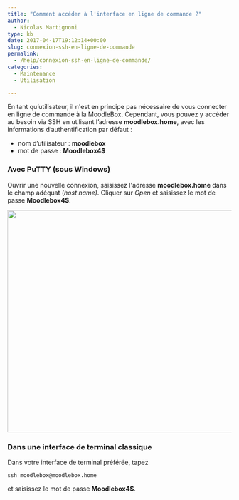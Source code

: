```yaml
---
title: "Comment accéder à l'interface en ligne de commande ?"
author:
  - Nicolas Martignoni
type: kb
date: 2017-04-17T19:12:14+00:00
slug: connexion-ssh-en-ligne-de-commande
permalink:
  - /help/connexion-ssh-en-ligne-de-commande/
categories:
  - Maintenance
  - Utilisation

---
```

En tant qu’utilisateur, il n'est en principe pas nécessaire de vous connecter en ligne de commande à la MoodleBox. Cependant, vous pouvez y accéder au besoin via SSH en utilisant l’adresse **moodlebox.home**, avec les informations d’authentification par défaut :

  * nom d’utilisateur : **moodlebox**
  * mot de passe : **Moodlebox4$**

### Avec PuTTY (sous Windows)

Ouvrir une nouvelle connexion, saisissez l'adresse **moodlebox.home** dans le champ adéquat (_host name)_. Cliquer sur _Open_ et saisissez le mot de passe **Moodlebox4$**.

<img class="alignnone size-full wp-image-444" src="https://moodlebox.net/fr/wp-content/uploads/sites/4/2017/04/PuTTY-moodlebox.png" alt="" width="516" height="498" />

### Dans une interface de terminal classique

Dans votre interface de terminal préférée, tapez

`ssh moodlebox@moodlebox.home`

et saisissez le mot de passe **Moodlebox4$**.

&nbsp;
